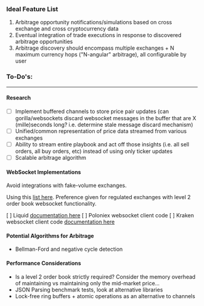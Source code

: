 
### Ideal Feature List
1. Arbitrage opportunity notifications/simulations based on cross exchange and cross cryptocurrency data
2. Eventual integration of trade executions in response to discovered arbitrage opportunities
3. Arbitrage discovery should encompass multiple exchanges + N maximum currency hops ("N-angular" arbitrage), all configurable by user

### To-Do's:
---

#### Research 
- [ ] Implement buffered channels to store price pair updates (can gorilla/websockets discard websocket messages in the buffer that are X (mille)seconds long? i.e. determine stale message discard mechanism) 
- [ ] Unified/common representation of price data streamed from various exchanges
- [ ] Ability to stream entire playbook and act off those insights (i.e. all sell orders, all buy orders, etc) instead of using only ticker updates
- [ ] Scalable arbitrage algorithm

#### WebSocket Implementations
Avoid integrations with fake-volume exchanges.

Using this [list here](https://nomics.com/exchanges). Preference given for regulated exchanges with level 2 order book websocket functionality.

[ ] Liquid [documentation here](https://developers.liquid.com/#iii.-liquid-tap-websocket)
[ ] Poloniex websocket client code
[ ] Kraken websocket client code [documentation here](https://docs.kraken.com/websockets/#overview)

#### Potential Algorithms for Arbitrage
- Bellman-Ford and negative cycle detection

#### Performance Considerations
- Is a level 2 order book strictly required? Consider the memory overhead of maintaining vs maintaining only the mid-market price...
- JSON Parsing benchmark tests, look at alternative libraries
- Lock-free ring buffers + atomic operations as an alternative to channels

